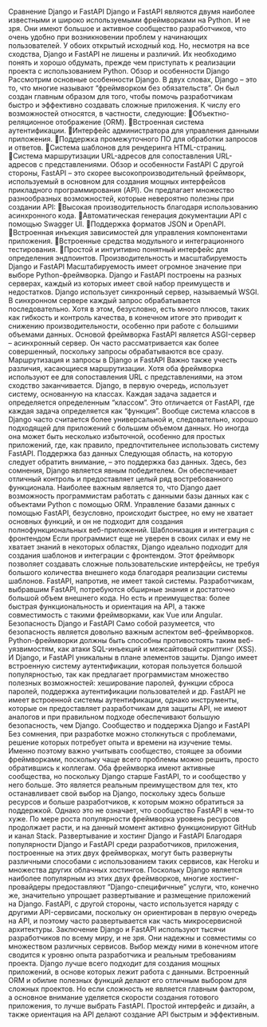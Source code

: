 Сравнение Django и FastAPI
Django и FastAPI являются двумя наиболее известными и широко используемыми фреймворками на Python. И не зря. Они имеют большое и активное сообщество разработчиков, что очень удобно при возникновении проблем у начинающих пользователей. У обоих открытый исходный код. Но, несмотря на все сходства, Django и FastAPI не лишены и различий. Их необходимо понять и хорошо обдумать, прежде чем приступать к реализации проекта с использованием Python.
Обзор и особенности Django
Рассмотрим основные особенности Django. В двух словах, Django – это то, что многие называют “фреймворком без обязательств”. Он был создан главным образом для того, чтобы помочь разработчикам быстро и эффективно создавать сложные приложения.
К числу его возможностей относятся, в частности, следующие:
Объектно-реляционное отображение (ORM).
Встроенная система аутентификации.
Интерфейс администратора для управления данными приложения.
Поддержка промежуточного ПО для обработки запросов и ответов.
Система шаблонов для рендеринга HTML-страниц.
Система маршрутизации URL-адресов для сопоставления URL-адресов с представлениями.
Обзор и особенности FastAPI
С другой стороны, FastAPI – это скорее высокопроизводительный фреймворк, используемый в основном для создания мощных интерфейсов прикладного программирования (API). Он предлагает множество разнообразных возможностей, которые невероятно полезны при создании API:
Высокая производительность благодаря использованию асинхронного кода.
Автоматическая генерация документации API с помощью Swagger UI.
Поддержка форматов JSON и OpenAPI.
Встроенная инъекция зависимостей для управления компонентами приложения.
Встроенные средства модульного и интеграционного тестирования.
Простой и интуитивно понятный интерфейс для определения эндпоинтов.
Производительность и масштабируемость Django и FastAPI
Масштабируемость имеет огромное значение при выборе Python-фреймворка. Django и FastAPI построены на разных серверах, каждый из которых имеет свой набор преимуществ и недостатков.
Django использует синхронный сервер, называемый WSGI. В синхронном сервере каждый запрос обрабатывается последовательно. Хотя в этом, безусловно, есть много плюсов, таких как гибкость и контроль качества, в конечном итоге это приводит к снижению производительности, особенно при работе с большими объемами данных.
Основой фреймворка FastAPI является ASGI-сервер – асинхронный сервер. Он часто рассматривается как более совершенный, поскольку запросы обрабатываются все сразу.
Маршрутизация и запросы в Django и FastAPI
Важно также учесть различия, касающиеся маршрутизации. Хотя оба фреймворка используют ее для сопоставления URL с представлениями, на этом сходство заканчивается. Django, в первую очередь, использует систему, основанную на классах. Каждая задача задается и определяется определенным “классом”. Это отличается от FastAPI, где каждая задача определяется как “функция”.
Вообще система классов в Django часто считается более универсальной и, следовательно, хорошо подходящей для приложений с большим объемом данных. Но иногда она может быть несколько избыточной, особенно для простых приложений, где, как правило, предпочтительнее использовать систему FastAPI.
Поддержка баз данных
Следующая область, на которую следует обратить внимание, – это поддержка баз данных. Здесь, без сомнения, Django является явным победителем. Он обеспечивает отличный контроль и предоставляет целый ряд востребованного функционала. Наиболее важным является то, что Django дает возможность программистам работать с данными базы данных как с объектами Python с помощью ORM.
Управление базами данных с помощью FastAPI, безусловно, происходит быстрее, но ему не хватает основных функций, и он не подходит для создания полнофункциональных веб-приложений.
Шаблонизация и интеграция с фронтендом
Если программист еще не уверен в своих силах и ему не хватает знаний в некоторых областях, Django идеально подходит для создания шаблонов и интеграции с фронтендом. Этот фреймворк позволяет создавать сложные пользовательские интерфейсы, не требуя большого количества внешнего кода благодаря реализации системы шаблонов.
FastAPI, напротив, не имеет такой системы. Разработчикам, выбравшим FastAPI, потребуются обширные знания и достаточно большой объем внешнего кода. Но есть и преимущества: более быстрая функциональность и ориентация на API, а также совместимость с такими фреймворками, как Vue или Angular.
Безопасность Django и FastAPI
Само собой разумеется, что безопасность является довольно важным аспектом веб-фреймворков. Python-фреймворки должны быть способны противостоять таким веб-уязвимостям, как атаки SQL-инъекций и межсайтовый скриптинг (XSS).
И Django, и FastAPI уникальны в плане элементов защиты. Django имеет встроенную систему аутентификации, которая пользуется большой популярностью, так как предлагает программистам множество полезных возможностей: хеширование паролей, функции сброса паролей, поддержка аутентификации пользователей и др.
FastAPI не имеет встроенной системы аутентификации, однако инструменты, которые он предоставляет разработчикам для защиты API, не имеют аналогов и при правильном подходе обеспечивают большую безопасность, чем Django.
Сообщество и поддержка Django и FastAPI
Без сомнения, при разработке можно столкнуться с проблемами, решение которых потребует опыта и времени на изучение темы. Именно поэтому важно учитывать сообщество, стоящее за обоими фреймворками, поскольку чаще всего проблемы можно решить, просто обратившись к коллегам.
Оба фреймворка имеют активные сообщества, но поскольку Django старше FastAPI, то и сообщество у него больше. Это является реальным преимуществом для тех, кто останавливает свой выбор на Django, поскольку здесь больше ресурсов и больше разработчиков, к которым можно обратиться за поддержкой.
Однако это не означает, что сообщество FastAPI в чем-то хуже. По мере роста популярности фреймворка уровень ресурсов продолжает расти, и на данный момент активно функционируют GitHub и канал Stack.
Развертывание и хостинг Django и FastAPI
Благодаря популярности Django и FastAPI среди разработчиков, приложения, построенные на этих двух фреймворках, могут быть развернуты различными способами с использованием таких сервисов, как Heroku и множества других облачных хостингов.
Поскольку Django является наиболее популярным из этих двух фреймворков, многие хостинг-провайдеры предоставляют “Django-специфичные” услуги, что, конечно же, значительно упрощает развертывание и размещение приложений на Django.
FastAPI, с другой стороны, часто используется наряду с другими API-сервисами, поскольку он ориентирован в первую очередь на API, и поэтому часто развертывается как часть микросервисной архитектуры.
Заключение
Django и FastAPI используют тысячи разработчиков по всему миру, и не зря. Они надежны и совместимы со множеством различных сервисов.
Выбор между ними в конечном итоге сводится к уровню опыта разработчика и реальным требованиям проекта.
Django лучше всего подходит для создания мощных приложений, в основе которых лежит работа с данными. Встроенный ORM и обилие полезных функций делают его отличным выбором для сложных проектов.
Но если сложность не является главным фактором, а основное внимание уделяется скорости создания готового приложения, то лучше выбрать FastAPI. Простой интерфейс и дизайн, а также ориентация на API делают создание API быстрым и эффективным.

